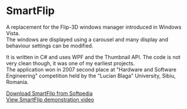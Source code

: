 SmartFlip
=========

A replacement for the Flip-3D windows manager introduced in Windows Vista.  
The windows are displayed using a carousel and many display and behaviour settings can be modified.  

It is written in C# and uses WPF and the Thumbnail API. The code is not very clean though, it was one of my earliest projects.  
The application won in 2007 second place at "Hardware and Software Engineering" competition
held by the "Lucian Blaga" University, Sibiu, Romania.  

[Download SmartFlip from Softpedia](http://www.softpedia.com/get/System/OS-Enhancements/SmartFlip.shtml)  
[View SmartFlip demonstration video](http://youtu.be/bYX6YboNA4c)
